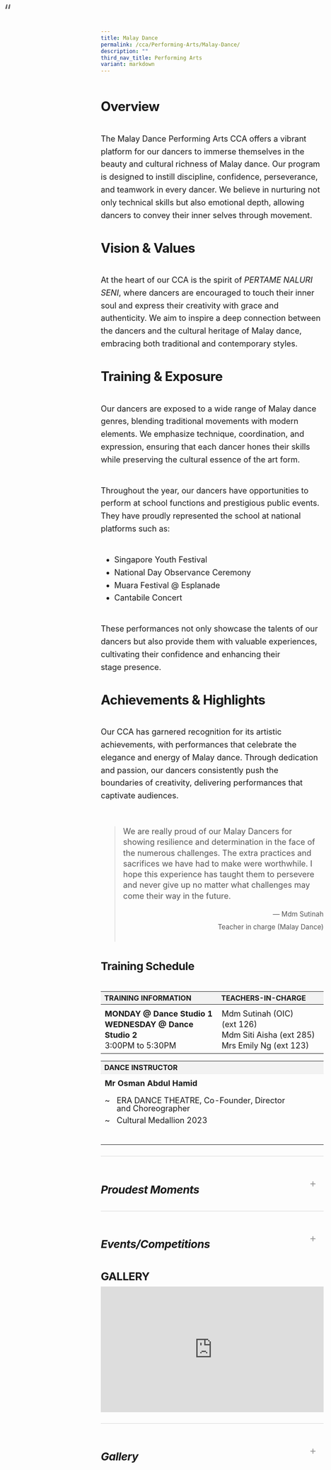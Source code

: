 ```yaml
---
title: Malay Dance
permalink: /cca/Performing-Arts/Malay-Dance/
description: ""
third_nav_title: Performing Arts
variant: markdown
---
```

<div class="yck-component">
    <div><img alt="" src="https://staging-lite.d3o5f2eggdqz6.amplifyapp.com/images/Our%20Curriculum/Non%20Academic%20Programmes/CoCurricular%20Activities/Performing%20Arts/Malay%20Dance/M1_2025.png">
    </div>
    <div>
        <p></p>
        <h3>Overview</h3>
        <p></p>
        <p>The Malay Dance Performing Arts CCA offers a vibrant platform for our dancers to immerse themselves in the beauty and cultural richness of Malay dance. Our program is designed to instill discipline, confidence, perseverance, and teamwork in every dancer. We believe in nurturing not only technical skills but also emotional depth, allowing dancers to convey their inner selves through movement.</p>
    </div>
    <div>
        <p></p>
        <h3>Vision &amp; Values</h3>
        <p></p>
        <p>At the heart of our CCA is the spirit of <i>PERTAME NALURI SENI</i>, where dancers are encouraged to touch their inner soul and express their creativity with grace and authenticity. We aim to inspire a deep connection between the dancers and the cultural heritage of Malay dance, embracing both traditional and contemporary styles.</p>
    </div>
    <div>
        <p></p>
        <h3>Training &amp; Exposure</h3>
        <p></p>
        <p>Our dancers are exposed to a wide range of Malay dance genres, blending traditional movements with modern elements. We emphasize technique, coordination, and expression, ensuring that each dancer hones their skills while preserving the cultural essence of the art form.</p>
        <p>Throughout the year, our dancers have opportunities to perform at school functions and prestigious public events. They have proudly represented the school at national platforms such as:</p>
        <ul>
            <li>Singapore Youth Festival</li>
            <li>National Day Observance Ceremony</li>
            <li>Muara Festival @ Esplanade</li>
            <li>Cantabile Concert</li>
        </ul>
        <p>These performances not only showcase the talents of our dancers but also provide them with valuable experiences, cultivating their confidence and enhancing their stage presence.</p>
    </div>
    <div>
        <p></p>
        <h3>Achievements &amp; Highlights</h3>
        <p></p>
        <p>Our CCA has garnered recognition for its artistic achievements, with performances that celebrate the elegance and energy of Malay dance. Through dedication and passion, our dancers consistently push the boundaries of creativity, delivering performances that captivate audiences.</p>
    </div>
    <div><img alt="" src="https://www.yiochukangsec.moe.edu.sg/images/Our%20Curriculum/Non%20Academic%20Programmes/CoCurricular%20Activities/Performing%20Arts/Malay%20Dance/M2.jpg"></div>
    <div class="yck-component">
        <blockquote class="yck-blockquote">
            <p>We are really proud of our Malay Dancers for showing resilience and determination in the face of the numerous challenges. The extra practices and sacrifices we have had to make were worthwhile. I hope this experience has taught them to persevere and never give up no matter what challenges may come their way in the future.</p>
            <cite>Mdm Sutinah<br>Teacher in charge (Malay Dance)</cite>
            <p><img alt="" src="https://staging-lite.d3o5f2eggdqz6.amplifyapp.com/images/Our%20Curriculum/Non%20Academic%20Programmes/CoCurricular%20Activities/Performing%20Arts/Malay%20Dance/M4_2025.png"></p>
        </blockquote>
        <div>
            <p></p>
            <h4>Training Schedule</h4>
            <p></p>
            <table class="yck-table">
                <thead>
                    <tr>
                        <th class="yck-th">TRAINING INFORMATION</th>
                        <th class="yck-th">TEACHERS-IN-CHARGE</th>
                    </tr>
                </thead>
                <tbody>
                    <tr>
                        <td class="yck-td"><strong>MONDAY @ Dance Studio 1</strong><br><strong>WEDNESDAY @ Dance Studio 2</strong><br>3:00PM to 5:30PM</td>
                        <td class="yck-td">Mdm Sutinah (OIC) (ext 126)<br>Mdm Siti Aisha (ext 285)<br>Mrs Emily Ng (ext 123)</td>
                    </tr>
                </tbody>
            </table>
            <table class="yck-table">
                <tbody>
                    <tr>
                        <th class="yck-th h5">Dance Instructor</th>
                    </tr>
                    <tr>
                        <td class="yck-td"><strong> Mr Osman Abdul Hamid</strong>
                            <ul class="yck-custom-list">
                                <li>ERA DANCE THEATRE, Co-Founder, Director and Choreographer</li>
                                <li>Cultural Medallion 2023</li>
                            </ul>
                        </td>
                    </tr>
                </tbody>
            </table>
        </div>
        <details class="yck-details">
            <summary class="yck-details__summary">
                <h5 class="yck-h4">Proudest Moments</h5>
            </summary>
            <div class="yck-details__content">
                <table class="yck-table">
                    <thead>
                        <tr>
                            <th class="yck-th">YEAR</th>
                            <th class="yck-th">AWARDS</th>
                        </tr>
                    </thead>
                    <tbody>
                        <tr>
                            <td class="yck-td"><strong>2024</strong></td>
                            <td class="yck-td">National Day Observance Ceremony<br>Muara Festival @ Esplanade – Inang : Terendak Ria<br>Cantabile Concert</td>
                        </tr>
                        <tr>
                            <td class="yck-td"><strong>2023</strong></td>
                            <td class="yck-td">National Day Parade Performance<br>Muara Festival @ Esplanade<br>Cantabile Concert</td>
                        </tr>
                        <tr>
                            <td class="yck-td"><strong>2022</strong></td>
                            <td class="yck-td">Hari Raya Celebrations @ Singapore Police Force F Division Ang Mo Kio Headquarters</td>
                        </tr>
                        <tr>
                            <td class="yck-td"><strong>2021</strong></td>
                            <td class="yck-td">'Perlindungan' SYF Arts Presentation - Certificate of Accomplishment</td>
                        </tr>
                        <tr>
                            <td class="yck-td"><strong>2019</strong></td>
                            <td class="yck-td">'Tampi' SYF Arts Presentation - Certificate of Accomplishment</td>
                        </tr>
                        <tr>
                            <td class="yck-td"><strong>2017</strong></td>
                            <td class="yck-td">National Day Parade Performance (Thriving Together)</td>
                        </tr>
                        <tr>
                            <td class="yck-td"><strong>2016</strong></td>
                            <td class="yck-td">Participate in Chinese New Year Celebrations<br>Chingay Parade 2016<br>Muara Festival in 2016</td>
                        </tr>
                        <tr>
                            <td class="yck-td"><strong>2015</strong></td>
                            <td class="yck-td">Participation in Youth Celebrate<br>Muara Festival in 2015</td>
                        </tr>
                        <tr>
                            <td class="yck-td"><strong>2013</strong></td>
                            <td class="yck-td">'Topeng' SYF Arts Presentation - Certificate of Distinction</td>
                        </tr>
                        <tr>
                            <td class="yck-td"><strong>2011</strong></td>
                            <td class="yck-td">'Rindu' (SYF Central Judging - Gold Award)</td>
                        </tr>
                        <tr>
                            <td class="yck-td"><strong>2009</strong></td>
                            <td class="yck-td">'Jati' (SYF Central Judging - Gold with Honour Award) Perform @ Kallang Theatre</td>
                        </tr>
                        <tr>
                            <td class="yck-td"><strong>2007</strong></td>
                            <td class="yck-td">Zapin Tandak' (SYF Central Judging - Gold Award)</td>
                        </tr>
                        <tr>
                            <td class="yck-td"><strong>2005</strong></td>
                            <td class="yck-td">'Belenggu' (SYF Central Judging - Gold Award) Perform @ Sentosa</td>
                        </tr>
                        <tr>
                            <td class="yck-td"><strong>2003</strong></td>
                            <td class="yck-td">'Zapin Aksi' (SYF Central Judging - Gold Award) Perform @ Bird Park and SYF at the park.</td>
                        </tr>
                        <tr>
                            <td class="yck-td"><strong>2001</strong></td>
                            <td class="yck-td">'Tarian Piring' (SYF Central Judging - Gold Award, Top Dance Malay Dance Category) Perform @ SYF Presentation.</td>
                        </tr>
                        <tr>
                            <td class="yck-td"><strong>1997</strong></td>
                            <td class="yck-td">'Ceremonial Feast' (SYF Central Judging - Gold Award, SYF Top Dance) Perform @ SYF Presentation 1</td>
                        </tr>
                        <tr>
                            <td class="yck-td"><strong>1996</strong></td>
                            <td class="yck-td">1996 - '1st Prize, RI Inter-school Malay Dance Competition</td>
                        </tr>
                        <tr>
                            <td class="yck-td"><strong>1995</strong></td>
                            <td class="yck-td">Zapin Budi' (SYF Certificate of Merit) (1st Prize in RI inter-school Malay Dance Competition)</td>
                        </tr>
                        <tr>
                            <td class="yck-td"><strong>1993</strong></td>
                            <td class="yck-td">'Rentak Saji'(SYF Central Judging - Certificate of Merit)</td>
                        </tr>
                    </tbody>
                </table>
            </div>
        </details>
        <details class="yck-details">
            <summary class="yck-details__summary">
                <h5 class="yck-h4">Events/Competitions</h5>
            </summary>
            <div class="yck-details__content">
                <p> Singapore Youth Festival – Arts Presentation<br> School Speech Day <br>Muara Festival @Esplanade<br>National Day Parade Celebration<br>National Day Observance Ceremony<br>Cantabile Concert<br>Chinese New Year Celebration</p>
            </div>
        </details>
			<h4>GALLERY</h4>
			<div class="video-container">
					 <iframe allowfullscreen="" allow="accelerometer; autoplay; clipboard-write; encrypted-media; gyroscope; picture-in-picture; web-share" frameborder="0" title="YouTube video player" src="https://www.youtube.com/embed/Y0GbggmgiHM?si=jUXb6_t78UseHnXY" height="315" width="560"></iframe>
					 </div>
        <details class="yck-details">
    <summary class="yck-details__summary">
        <h5 class="yck-h4">Gallery</h5>
    </summary>
    <div class="yck-details__content">
        <div class="yck-gallery-container">
            <div class="yck-iframe-container">
                <iframe src="https://www.youtube.com/embed/rq9OGwsQ_VM" title="YouTube video player" frameborder="0" allow="accelerometer; autoplay; clipboard-write; encrypted-media; gyroscope; picture-in-picture" allowfullscreen=""></iframe>
            </div>
            <small><i>YCKSS Malay Dance 2019</i></small>
            <div class="yck-image-row">
							<ul class="yck-flexbox-grid">
							<li><img alt="" src="https://www.yiochukangsec.moe.edu.sg/images/Our%20Curriculum/Non%20Academic%20Programmes/CoCurricular%20Activities/Performing%20Arts/Malay%20Dance/M1.jpg"></li>
							<li><img alt="" src="https://staging-lite.d3o5f2eggdqz6.amplifyapp.com/images/Our%20Curriculum/Non%20Academic%20Programmes/CoCurricular%20Activities/Performing%20Arts/Malay%20Dance/M3plus.jpg"></li>
								<li><img alt="" src="https://staging-lite.d3o5f2eggdqz6.amplifyapp.com/images/Our%20Curriculum/Non%20Academic%20Programmes/CoCurricular%20Activities/Performing%20Arts/Malay%20Dance/M2_2025.png"></li><li><img alt="" src="https://staging-lite.d3o5f2eggdqz6.amplifyapp.com/images/Our%20Curriculum/Non%20Academic%20Programmes/CoCurricular%20Activities/Performing%20Arts/Malay%20Dance/M3_2025.png"></li>
							</ul>
              <img alt="" src="https://www.yiochukangsec.moe.edu.sg/images/Our%20Curriculum/Non%20Academic%20Programmes/CoCurricular%20Activities/Performing%20Arts/Malay%20Dance/M4.png">
              <img alt="" src="https://www.yiochukangsec.moe.edu.sg/images/Our%20Curriculum/Non%20Academic%20Programmes/CoCurricular%20Activities/Performing%20Arts/Malay%20Dance/M5.png">
              <img alt="" src="https://www.yiochukangsec.moe.edu.sg/images/Our%20Curriculum/Non%20Academic%20Programmes/CoCurricular%20Activities/Performing%20Arts/Malay%20Dance/M6.png">
            </div>
        </div>
    </div>
</details>
    </div>
</div>

<style>
:root {
    --yck-text-line-height: 1.6em;
    --yck-heading-line-height: 1.2em;
    --yck-heading-letter-spacing: -0.02em;
    --yck-spacing-unit: 1em;
    --yck-box-shadow: 0 2px 4px rgba(0, 0, 0, 0.25);
    --yck-transition-timing: cubic-bezier(0.4, 0, 0.2, 1);

    --yck-step--2: clamp(0.7813rem, 0.9263rem + -0.1872vw, 0.8889rem);
    --yck-step--1: clamp(0.9375rem, 1.0217rem + -0.1087vw, 1rem);
    --yck-step-0: clamp(1.125rem, 1.125rem + 0vw, 1.125rem);
    --yck-step-1: clamp(1.2656rem, 1.2363rem + 0.1467vw, 1.35rem);
    --yck-step-2: clamp(1.4238rem, 1.3556rem + 0.3412vw, 1.62rem);
    --yck-step-3: clamp(1.6018rem, 1.4828rem + 0.5951vw, 1.944rem);
    --yck-step-4: clamp(1.802rem, 1.6174rem + 0.9231vw, 2.3328rem);
    --yck-step-5: clamp(2.0273rem, 1.7587rem + 1.3427vw, 2.7994rem);

    --yck-space-s-xl: clamp(0.75rem, 0.2143rem + 3.9286vw, 3.75rem);
    interpolate-size: allow-keywords;
}

.yck-component {
    line-height: var(--yck-text-line-height);
    letter-spacing: normal;
    font-size: var(--yck-step-0);
    margin-bottom: var(--yck-space-s-xl);
}

.yck-component h1,
.yck-component h2,
.yck-component h3,
.yck-component h4,
.yck-component h5,
.yck-component h6,
.yck-component p {
    overflow-wrap: break-word;
}

.yck-component h1,
.yck-component h2,
.yck-component h3,
.yck-component h4,
.yck-component h5,
.yck-component h6 {
    text-wrap: balance;
}

.yck-component a,
.yck-component a:hover {
    text-decoration: none;
}

.yck-component p,
.yck-component ol,
.yck-component ul {
    text-wrap: pretty;
    margin-bottom: var(--yck-space-s-xl);
}

.yck-component p:last-child,
.yck-component ul li:last-child,
.yck-component ol li:last-child {
    margin-bottom: calc(var(--yck-spacing-unit) * 2);
}

.yck-component .yck-h1,
.yck-component h1 {
    font-size: var(--yck-step-5);
    margin-bottom: var(--yck-space-s-xl);
    line-height: var(--yck-heading-line-height);
    letter-spacing: var(--yck-heading-letter-spacing);
}

.yck-component .yck-h2,
.yck-component h2 {
    font-size: var(--yck-step-4);
    margin-bottom: calc(var(--yck-spacing-unit) * 0.6);
    text-transform: capitalize;
    line-height: var(--yck-heading-line-height);
    letter-spacing: var(--yck-heading-letter-spacing);
}

.yck-component .yck-h3,
.yck-component h3 {
    font-size: var(--yck-step-3);
    margin-bottom: calc(var(--yck-spacing-unit) * 0.5);
    text-transform: capitalize;
    line-height: var(--yck-heading-line-height);
    letter-spacing: var(--yck-heading-letter-spacing);
}

.yck-component .yck-h4,
.yck-component h4 {
    font-size: var(--yck-step-2);
    margin-bottom: calc(var(--yck-spacing-unit) * 0.3);
    text-transform: capitalize;
    line-height: var(--yck-heading-line-height);
    letter-spacing: var(--yck-heading-letter-spacing);
}

.yck-component .yck-h5,
.yck-component h5 {
    font-size: var(--yck-step-1);
    margin-bottom: calc(var(--yck-spacing-unit) * 0.1);
    text-transform: uppercase;
    line-height: var(--yck-heading-line-height);
    letter-spacing: var(--yck-heading-letter-spacing);
}

.yck-component .yck-h6,
.yck-component h6 {
    font-size: var(--yck-step-0);
    margin-bottom: var(--yck-spacing-unit);
    text-transform: uppercase;
    line-height: var(--yck-heading-line-height);
    letter-spacing: var(--yck-heading-letter-spacing);
}

.yck-component hr,
hr {
    border: 1px dotted slategrey;
    margin-block: clamp(1rem, 2vw, 2.5rem);
}

.yck-component .yck-table {
    border-collapse: collapse;
    max-width: 100%;
    margin-top: 0.5em;
    margin-bottom: var(--yck-spacing-unit);
}

.yck-component .yck-th {
    background-color: #f2f2f2;
    text-align: left;
    border-bottom: 1px dotted #ddd;
    text-transform: uppercase;
}

.yck-component .yck-th h4,
.yck-component .yck-th h5,
.yck-component .yck-th h6 {
    margin: 0 0 0.5em;
}

.yck-component .yck-td {
    border-bottom: 1px dotted #ddd;
    min-width: 120px;
    max-width: 100%;
    word-wrap: break-word;
    text-wrap: pretty;
    padding-top: 0.5em;
    padding-bottom: 0.5em;
}

.yck-component .yck-table tbody .yck-td,
.yck-component .yck-table tbody .yck-td p {
    margin-top: 0;
    margin-bottom: calc(var(--yck-spacing-unit) * 0.5);
    line-height: 1.5rem;
    padding-bottom: 0.25em;
    font-size: var(--yck-step-0);
}

/* Apply margin-bottom only when it is the last table-date in the row or contains the last paragraph */
.yck-component .yck-table tbody tr:last-child .yck-td:last-child,
.yck-component .yck-table tbody tr:last-child .yck-td:last-child p:last-child {
    margin-bottom: var(--yck-spacing-unit);
}
  
    .yck-component .yck-blockquote::before {
      content: open-quote;
      font-size: 2em;
      position: absolute;
        top: 0.25em;
        left: 0.25em;
        color: var(--yck-color-text-light);
    }
  
    .yck-component .yck-blockquote p {
        margin-bottom: 0.5em;
				line-height: 1.35em;
        color: #555; /* Lighter font color */
          font-size: inherit;
    }
  
      .yck-component .yck-blockquote p:last-child {
      margin-bottom: 0;
    }
      .yck-component .yck-blockquote cite {
          display: block;
          text-align: right;
          margin-top: 1em;
          font-style: normal;
            color: #555; /* Lighter font color */
           font-size: var(--yck-step--1);
      }
  
      .yck-component .yck-blockquote cite::before {
      content: "\2014 \0020"; /* En dash */
      } 
	



  .yck-component ul.yck-custom-list {
    list-style: none;
    padding-left: 0;
    margin-left: 0;
      font-size: inherit;
  }

  .yck-component ul.yck-custom-list li {
    position: relative;
    padding-left: 1.5em;
    margin-bottom: 0.5em;
	  line-height: 1em;
  }

  .yck-component ul.yck-custom-list li::before {
    content: "~";
    position: absolute;
    left: 0;
  }
      
      .yck-component .yck-details__content ul, .yck-component .yck-details__content ol, .yck-component .yck-details__content ul li,
      .yck-component .yck-details__content ol li,
      .yck-component .yck-details__content  {
          padding: 0;
          margin: 0;
      }
      
      .yck-component .yck-strong {
          font-weight: 600;
      }
      
      /* Base styles for yck-details */
      .yck-component .yck-details {
          border-top: 1px solid rgba(0, 0, 0, 0.15);
          margin-top: clamp(0.5rem, 5%, 2rem);
          margin-bottom: clamp(1rem, 5% 1.5rem);
          overflow: hidden;
          transition: border-color 0.7s;
      }
      
      .yck-component .yck-details:hover {
          border-color: #555;
      }
      
      /* Summary styles */
      .yck-component .yck-details__summary {
          display: flex;
          align-items: center;
          justify-content: space-between;
          cursor: pointer;
          margin-top: clamp(0.5rem, 5%, 2rem);
          text-transform: uppercase;
	        font-size: var(--yck-step-2);
      }
      
      .yck-component .yck-details__summary::after {
          content: "+";
          font-size: 1.5rem;
          color: #999;
          transition: transform 0.5s ease-in-out;
          margin-right: 1rem;
      }
      
      /* Rotate marker when open */
      .yck-component .yck-details[open] .yck-details__summary::after {
          transform: rotate(-45deg);
      }
      
      /* Initial state for content (hidden) */
      .yck-component .yck-details__content {
          max-height: auto;
          margin-bottom: clamp(1.25rem, 5%, 1.75rem);
          opacity: 0;
          overflow: hidden;
          padding: 0;
          animation: yckFadeOutSlideUp 0.5s ease forwards; /* Default close state */
      }
      
      /* When open, animate slide and fade in */
      .yck-component .yck-details[open] .yck-details__content {
          animation: yckFadeInSlideDown 0.5s ease forwards;
      }
      
      /* Keyframe for fade-in and slide-down */
      @keyframes yckFadeInSlideDown {
          0% {
              max-height: auto;
              opacity: 0;
          }
          100% {
              max-height: auto; /* Adjust as needed */
              opacity: 1;
          }
      }
      
      /* Keyframe for fade-out and slide-up */
      @keyframes yckFadeOutSlideUp {
          0% {
              max-height: auto;
              opacity: 1;
          }
          100% {
              max-height: auto;
              opacity: 0;
          }
      }
      
      
      
      
      .yck-component .yck-flexbox-grid {
          --yck-min: 22ch;
          --yck-gap: 1.5em;
      
          display: flex;
          flex-wrap: wrap;
	        list-style: none;
          gap: var(--yck-gap);
      }
      
      .yck-component .yck-flexbox-grid > * {
          flex: 1 1 var(--yck-min);
      }
	
	  .yck-component .yck-gallery-container {
    display: flex;
    flex-direction: column;
    align-items: center;
    gap: 1em; /* Space between items */
  }

  .yck-component .yck-gallery-container .yck-iframe-container {
      position: relative;
      width: 100%; /* Make iframe container take up full width of the parent*/
      padding-bottom: 56.25%; /* 16:9 aspect ratio for the iframe */
      overflow: hidden; /* Prevents content from overflowing*/
  }


  .yck-component .yck-gallery-container iframe {
    position: absolute;
    top: 0;
    left: 0;
      width: 100%; /* Make iframe fill full width of the container */
       height: 100%; /* Make iframe fill the height*/
     margin-bottom: 1em; /* Add bottom margin */
  }

  .yck-component .yck-gallery-container small {
      display: block;
      text-align: center;
      font-style: italic;
    margin-top: 0.5em;
    color: var(--yck-color-text-light);
  }

   .yck-component .yck-gallery-container img {
    display: block;
    width: 100%;
    height: auto;
    border-radius:  var(--yck-border-radius);
    box-shadow: var(--yck-box-shadow);
}

.yck-component .yck-gallery-container .yck-image-row {
    display: flex;
    flex-direction: row;
    flex-wrap: wrap;
    gap: 0.5em;
}

.yck-component .yck-gallery-container .yck-image-row img {
    flex: 1 1 30%;
    object-fit: cover;
}
	
	.yck-component .video-container {
    position: relative;
    width: 100%;
    padding-bottom: 56.25%;
    /* 16:9 aspect ratio */
    height: 0;
    overflow: hidden;
    margin-bottom: var(--yck-spacing-unit);
}

.yck-component .video-container iframe {
    position: absolute;
    top: 0;
    left: 0;
    width: 100%;
    height: 100%;
}
  </style>